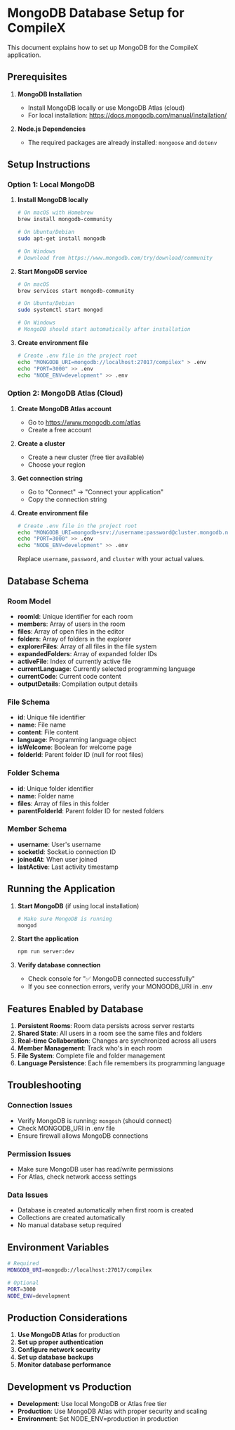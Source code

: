 # MongoDB Database Setup for CompileX

This document explains how to set up MongoDB for the CompileX application.

## Prerequisites

1. **MongoDB Installation**
   - Install MongoDB locally or use MongoDB Atlas (cloud)
   - For local installation: https://docs.mongodb.com/manual/installation/

2. **Node.js Dependencies**
   - The required packages are already installed: `mongoose` and `dotenv`

## Setup Instructions

### Option 1: Local MongoDB

1. **Install MongoDB locally**
   ```bash
   # On macOS with Homebrew
   brew install mongodb-community
   
   # On Ubuntu/Debian
   sudo apt-get install mongodb
   
   # On Windows
   # Download from https://www.mongodb.com/try/download/community
   ```

2. **Start MongoDB service**
   ```bash
   # On macOS
   brew services start mongodb-community
   
   # On Ubuntu/Debian
   sudo systemctl start mongod
   
   # On Windows
   # MongoDB should start automatically after installation
   ```

3. **Create environment file**
   ```bash
   # Create .env file in the project root
   echo "MONGODB_URI=mongodb://localhost:27017/compilex" > .env
   echo "PORT=3000" >> .env
   echo "NODE_ENV=development" >> .env
   ```

### Option 2: MongoDB Atlas (Cloud)

1. **Create MongoDB Atlas account**
   - Go to https://www.mongodb.com/atlas
   - Create a free account

2. **Create a cluster**
   - Create a new cluster (free tier available)
   - Choose your region

3. **Get connection string**
   - Go to "Connect" → "Connect your application"
   - Copy the connection string

4. **Create environment file**
   ```bash
   # Create .env file in the project root
   echo "MONGODB_URI=mongodb+srv://username:password@cluster.mongodb.net/compilex" > .env
   echo "PORT=3000" >> .env
   echo "NODE_ENV=development" >> .env
   ```
   Replace `username`, `password`, and `cluster` with your actual values.

## Database Schema

### Room Model
- **roomId**: Unique identifier for each room
- **members**: Array of users in the room
- **files**: Array of open files in the editor
- **folders**: Array of folders in the explorer
- **explorerFiles**: Array of all files in the file system
- **expandedFolders**: Array of expanded folder IDs
- **activeFile**: Index of currently active file
- **currentLanguage**: Currently selected programming language
- **currentCode**: Current code content
- **outputDetails**: Compilation output details

### File Schema
- **id**: Unique file identifier
- **name**: File name
- **content**: File content
- **language**: Programming language object
- **isWelcome**: Boolean for welcome page
- **folderId**: Parent folder ID (null for root files)

### Folder Schema
- **id**: Unique folder identifier
- **name**: Folder name
- **files**: Array of files in this folder
- **parentFolderId**: Parent folder ID for nested folders

### Member Schema
- **username**: User's username
- **socketId**: Socket.io connection ID
- **joinedAt**: When user joined
- **lastActive**: Last activity timestamp

## Running the Application

1. **Start MongoDB** (if using local installation)
   ```bash
   # Make sure MongoDB is running
   mongod
   ```

2. **Start the application**
   ```bash
   npm run server:dev
   ```

3. **Verify database connection**
   - Check console for "✅ MongoDB connected successfully"
   - If you see connection errors, verify your MONGODB_URI in .env

## Features Enabled by Database

1. **Persistent Rooms**: Room data persists across server restarts
2. **Shared State**: All users in a room see the same files and folders
3. **Real-time Collaboration**: Changes are synchronized across all users
4. **Member Management**: Track who's in each room
5. **File System**: Complete file and folder management
6. **Language Persistence**: Each file remembers its programming language

## Troubleshooting

### Connection Issues
- Verify MongoDB is running: `mongosh` (should connect)
- Check MONGODB_URI in .env file
- Ensure firewall allows MongoDB connections

### Permission Issues
- Make sure MongoDB user has read/write permissions
- For Atlas, check network access settings

### Data Issues
- Database is created automatically when first room is created
- Collections are created automatically
- No manual database setup required

## Environment Variables

```bash
# Required
MONGODB_URI=mongodb://localhost:27017/compilex

# Optional
PORT=3000
NODE_ENV=development
```

## Production Considerations

1. **Use MongoDB Atlas** for production
2. **Set up proper authentication**
3. **Configure network security**
4. **Set up database backups**
5. **Monitor database performance**

## Development vs Production

- **Development**: Use local MongoDB or Atlas free tier
- **Production**: Use MongoDB Atlas with proper security and scaling
- **Environment**: Set NODE_ENV=production in production

